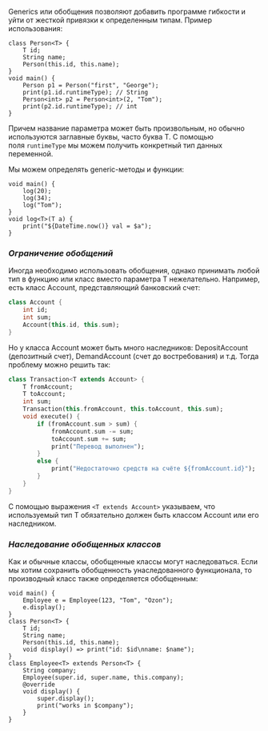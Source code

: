 
Generics или обобщения позволяют добавить программе гибкости и уйти от жесткой привязки к определенным типам.
Пример использования:
```run-dart
class Person<T> {
	T id;
	String name;
	Person(this.id, this.name);
}
void main() {
	Person p1 = Person("first", "George");
	print(p1.id.runtimeType); // String
	Person<int> p2 = Person<int>(2, "Tom");
	print(p2.id.runtimeType); // int 
}
```
Причем название параметра может быть произвольным, но обычно используются заглавные буквы, часто буква T. 
С помощью поля `runtimeType` мы можем получить конкретный тип данных переменной.

Мы можем определять generic-методы и функции:
```run-dart
void main() {
	log(20);
	log(34);
	log("Tom");
}
void log<T>(T a) {
	print("${DateTime.now()} val = $a");
} 
```
### *Ограничение обобщений*

Иногда необходимо использовать обобщения, однако принимать любой тип в функцию или класс вместо параметра T нежелательно. Например, есть класс Account, представляющий банковский счет:
```dart
class Account {
	int id;
	int sum;
	Account(this.id, this.sum);
}
```
Но у класса Account может быть много наследников: DepositAccount (депозитный счет), DemandAccount (счет до востребования) и т.д.
Тогда проблему можно решить так:
```dart
class Transaction<T extends Account> {
	T fromAccount;
	T toAccount;
	int sum;
	Transaction(this.fromAccount, this.toAccount, this.sum);
	void execute() {
		if (fromAccount.sum > sum) {
			fromAccount.sum -= sum;
			toAccount.sum += sum;
			print("Перевод выполнен");
		}
		else {
			print("Недостаточно средств на счёте ${fromAccount.id}");
		}
	}
}
```
С помощью выражения `<T extends Account>` указываем, что используемый тип T обязательно должен быть классом Account или его наследником.
### *Наследование обобщенных классов*

Как и обычные классы, обобщенные классы могут наследоваться. Если мы хотим сохранить обобщенность унаследованного функционала, то производный класс также определяется обобщенным:
```run-dart
void main() {
	Employee e = Employee(123, "Tom", "Ozon");
	e.display();
}
class Person<T> {
	T id;
	String name;
	Person(this.id, this.name);
	void display() => print("id: $id\nname: $name");
}
class Employee<T> extends Person<T> {
	String company;
	Employee(super.id, super.name, this.company);
	@override
	void display() {
		super.display();
		print("works in $company");
	}
}
```
